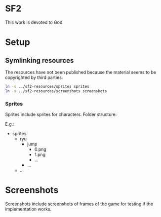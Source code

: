 # SF2

This work is devoted to God.

# Setup

## Symlinking resources

The resources have not been published
because the material seems to be copyrighted
by third parties.

```sh
ln -s ../sf2-resources/sprites sprites
ln -s ../sf2-resources/screenshots screenshots
```

### Sprites

Sprites include sprites for characters.
Folder structure:

E.g.:

* sprites
    * ryu
        * jump
            * 0.png
            * 1.png
            * ...
        * ...
    * ...

# Screenshots

Screenshots include screenshots of frames of the game
for testing if the implementation works.
